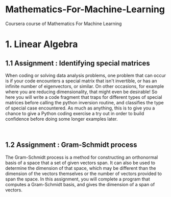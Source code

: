 # Mathematics-For-Machine-Learning
Coursera course of Mathematics For Machine Learning

# 1. Linear Algebra

## 1.1 Assignment : Identifying special matrices
When coding or solving data analysis problems, one problem that can occur is if your code encounters a special matrix that isn't invertible, 
or has an infinite number of eigenvectors, or similar. 
On other occasions, for example where you are reducing dimensionality, that might even be desirable! 
So here you will write a code fragment that traps for different types of special matrices before calling the python inversion routine, 
and classifies the type of special case encountered. 
As much as anything, this is to give you a chance to give a Python coding exercise a try out in order to build confidence before doing some longer examples later.

<br>

## 1.2 Assignment : Gram-Schmidt process
The Gram-Schmidt process is a method for constructing an orthonormal basis of a space that a set of given vectors span. It can also be used to determine the dimension of that space, which may be different than the dimension of the vectors themselves or the number of vectors provided to span the space.
In this assignment, you will complete a program that computes a Gram-Schmidt basis, and gives the dimension of a span of vectors.
